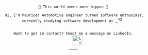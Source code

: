 <div align="center">
  <p>
    <code> 🦛 This world needs more hippos 🦛 </code>
  </p>
  <p>
    <code> Hi, I'm Maurice! Automotive engineer turned software enthusiast, currently studying software development at <a href= "https://42wolfsburg.de/"> <img width="16px" alt="42Logo" src="https://github.com/Mowriez/Mowriez/assets/47814311/c4339e9c-8060-4980-9aa6-f95d0484b510"/></a> 
    </code>
  </p>
  <p align="center">
    <code> Want to get in contact? Shoot me a message on LinkedIn. 
    <a href="https://www.linkedin.com/in/mtrautne/"><img width="32px" alt="LinkedIn" title="Find me on Linkedin" src="https://i.imgur.com/QtuMZjB.png"/>
    </a>
</p>
</div>
